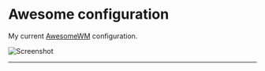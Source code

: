 # Awesome configuration

My current [AwesomeWM](https://awesomewm.org/) configuration.

![Screenshot](https://github.com/LightDiscord/Awesome/blob/screenshots/screenshot.jpg?raw=true)

---

